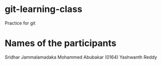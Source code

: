 # git-learning-class

Practice for git

# Names of the participants

Sridhar Jammalamadaka
Mohammed Abubakar (0164)
Yashwanth Reddy